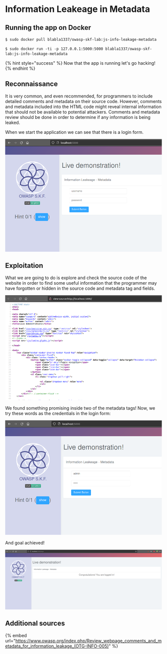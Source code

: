 # Information Leakeage in Metadata

## Running the app on Docker

```
$ sudo docker pull blabla1337/owasp-skf-lab:js-info-leakage-metadata
```

```
$ sudo docker run -ti -p 127.0.0.1:5000:5000 blabla1337/owasp-skf-lab:js-info-leakage-metadata
```

{% hint style="success" %}
Now that the app is running let's go hacking!
{% endhint %}

## Reconnaissance

It is very common, and even recommended, for programmers to include detailed comments and metadata on their source code.
However, comments and metadata included into the HTML code might reveal internal information that should not be available
to potential attackers. Comments and metadata review should be done in order to determine if any information is being leaked.

When we start the application we can see that there is a login form.

![](../../.gitbook/assets/nodejs/Info-leakage-metadata/1.png)

## Exploitation

What we are going to do is explore and check the source code of the website in order to find some useful information that the programmer may have forgotten or hidden
in the source code and metadata tag and fields.

![](../../.gitbook/assets/nodejs/Info-leakage-metadata/2.png)

We found something promising inside two of the metadata tags!
Now, we try these words as the credentials in the login form:

![](../../.gitbook/assets/nodejs/Info-leakage-metadata/3.png)

And goal achieved!

![](../../.gitbook/assets/nodejs/Info-leakage-metadata/4.png)

## Additional sources

{% embed url="https://www.owasp.org/index.php/Review_webpage_comments_and_metadata_for_information_leakage_(OTG-INFO-005)" %}
